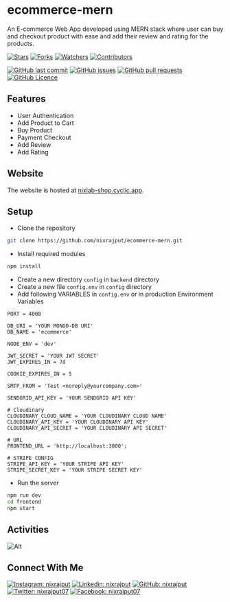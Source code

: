 # ecommerce-mern

An E-commerce Web App developed using MERN stack where user can buy and checkout product with ease and add their review and rating for the products.

[![Stars](https://img.shields.io/github/stars/nixrajput/ecommerce-mern?label=Stars)][repo]
[![Forks](https://img.shields.io/github/forks/nixrajput/ecommerce-mern?label=Forks)][repo]
[![Watchers](https://img.shields.io/github/watchers/nixrajput/ecommerce-mern?label=Watchers)][repo]
[![Contributors](https://img.shields.io/github/contributors/nixrajput/ecommerce-mern?label=Contributors)][repo]

[![GitHub last commit](https://img.shields.io/github/last-commit/nixrajput/ecommerce-mern?label=Last+Commit)][repo]
[![GitHub issues](https://img.shields.io/github/issues/nixrajput/ecommerce-mern?label=Issues)][issues]
[![GitHub pull requests](https://img.shields.io/github/issues-pr/nixrajput/ecommerce-mern?label=Pull+Requests)][pulls]
[![GitHub Licence](https://img.shields.io/github/license/nixrajput/ecommerce-mern?label=Licence)][license]

## Features

- User Authentication
- Add Product to Cart
- Buy Product
- Payment Checkout
- Add Review
- Add Rating

## Website

The website is hosted at [nixlab-shop.cyclic.app](https://nixlab-shop.cyclic.app).

## Setup

- Clone the repository

```bash
git clone https://github.com/nixrajput/ecommerce-mern.git
```

- Install required modules
  
```bash
npm install
```

- Create a new directory `config` in `backend` directory
- Create a new file `config.env` in `config` directory
- Add following VARIABLES in `config.env` or in production Environment Variables
  
```env
PORT = 4000

DB_URI = 'YOUR MONGO-DB URI'
DB_NAME = 'ecommerce'

NODE_ENV = 'dev'

JWT_SECRET = 'YOUR JWT SECRET'
JWT_EXPIRES_IN = 7d

COOKIE_EXPIRES_IN = 5

SMTP_FROM = 'Test <noreply@yourcompany.com>'

SENDGRID_API_KEY = 'YOUR SENDGRID API KEY'

# Cloudinary
CLOUDINARY_CLOUD_NAME = 'YOUR CLOUDINARY CLOUD NAME'
CLOUDINARY_API_KEY = 'YOUR CLOUDINARY API KEY'
CLOUDINARY_API_SECRET = 'YOUR CLOUDINARY API SECRET'

# URL
FRONTEND_URL = 'http://localhost:3000';

# STRIPE CONFIG
STRIPE_API_KEY = 'YOUR STRIPE API KEY'
STRIPE_SECRET_KEY = 'YOUR STRIPE SECRET KEY'
```

- Run the server

```bash
npm run dev
cd frontend
npm start
```

## Activities

![Alt](https://repobeats.axiom.co/api/embed/04e548c478a20ba97a199265dc0e5659137489a3.svg "Repobeats analytics image")

## Connect With Me

[![Instagram: nixrajput](https://img.shields.io/badge/nixrajput-141430?logo=Instagram&logoColor=fff)][instagram]
[![Linkedin: nixrajput](https://img.shields.io/badge/nixrajput-141430?logo=Linkedin&logoColor=fff)][linkedin]
[![GitHub: nixrajput](https://img.shields.io/badge/nixrajput-141430?logo=Github&logoColor=fff)][github]
[![Twitter: nixrajput07](https://img.shields.io/badge/nixrajput07-141430?logo=Twitter&logoColor=fff)][twitter]
[![Facebook: nixrajput07](https://img.shields.io/badge/nixrajput07-141430?logo=Facebook&logoColor=fff)][facebook]

[github]: https://github.com/nixrajput
[facebook]: https://facebook.com/nixrajput07
[twitter]: https://twitter.com/nixrajput07
[instagram]: https://instagram.com/nixrajput
[linkedin]: https://linkedin.com/in/nixrajput
[repo]: https://github.com/nixrajput/ecommerce-mern
[issues]: https://github.com/nixrajput/ecommerce-mern/issues
[pulls]: https://github.com/nixrajput/ecommerce-mern/pulls
[license]: https://github.com/nixrajput/ecommerce-mern/blob/master/LICENSE.md
